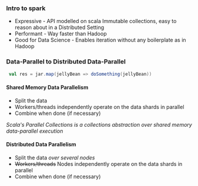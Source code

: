 ### Intro to spark

+ Expressive - API modelled on scala Immutable collections, easy to reason about in a Distributed Setting
+ Performant - Way faster than Hadoop
+ Good for Data Science - Enables iteration without any boilerplate as in Hadoop

### Data-Parallel to Distributed Data-Parallel

```scala
 val res = jar.map(jellyBean => doSomething(jellyBean))
 ```
 
 #### Shared Memory Data Parallelism
 + Split the data
 + Workers/threads independently operate on the data shards in parallel
 + Combine when done (if necessary)
 
 *Scala's Parallel Collections is a collections abstraction over shared memory data-parallel execution*
 
 
 #### Distributed Data Parallelism
 + Split the data *over several nodes*
 + ~~Workers/threads~~ Nodes independently operate on the data shards in parallel
 + Combine when done (if necessary)
